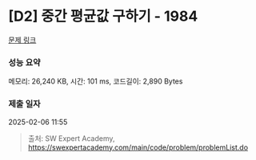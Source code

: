 # [D2] 중간 평균값 구하기 - 1984 

[문제 링크](https://swexpertacademy.com/main/code/problem/problemDetail.do?contestProbId=AV5Pw_-KAdcDFAUq) 

### 성능 요약

메모리: 26,240 KB, 시간: 101 ms, 코드길이: 2,890 Bytes

### 제출 일자

2025-02-06 11:55



> 출처: SW Expert Academy, https://swexpertacademy.com/main/code/problem/problemList.do